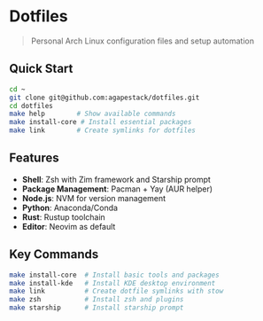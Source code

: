 # Dotfiles

> Personal Arch Linux configuration files and setup automation

## Quick Start

```bash
cd ~
git clone git@github.com:agapestack/dotfiles.git
cd dotfiles
make help        # Show available commands
make install-core # Install essential packages
make link        # Create symlinks for dotfiles
```

## Features

- **Shell**: Zsh with Zim framework and Starship prompt
- **Package Management**: Pacman + Yay (AUR helper)
- **Node.js**: NVM for version management
- **Python**: Anaconda/Conda
- **Rust**: Rustup toolchain
- **Editor**: Neovim as default

## Key Commands

```bash
make install-core  # Install basic tools and packages
make install-kde   # Install KDE desktop environment  
make link          # Create dotfile symlinks with stow
make zsh           # Install zsh and plugins
make starship      # Install starship prompt
```
